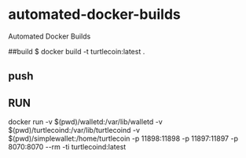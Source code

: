 # automated-docker-builds
Automated Docker Builds

##build
$ docker build -t turtlecoin:latest .

## push

## RUN
docker run -v $(pwd)/walletd:/var/lib/walletd -v $(pwd)/turtlecoind:/var/lib/turtlecoind -v $(pwd)/simplewallet:/home/turtlecoin -p 11898:11898 -p 11897:11897 -p 8070:8070 --rm -ti turtlecoind:latest
